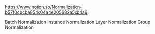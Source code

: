 

https://www.notion.so/Normalization-b57f0cbcba854c04a4e205682a5cb4a6


Batch Normalization
Instance Normalization
Layer Normalization
Group Normalization

